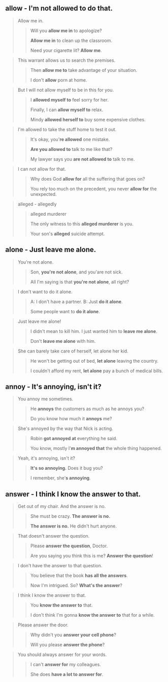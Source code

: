 ## allow - I'm not allowed to do that. 
> Allow me in.
>
> > Will you **allow me in** to apologize?
> >
> > **Allow me in** to clean up the classroom.
> >
> > Need your cigarette lit? **Allow me**.

> This warrant allows us to search the premises.
>
> > Then **allow me to** take advantage of your situation.
> >
> > I don't **allow** porn at home.

> But I will not allow myself to be in this for you.
>
> > I **allowed myself to** feel sorry for her.
> >
> > Finally, I can **allow myself to** relax.
> >
> > Mindy **allowed herself to** buy some expensive clothes.

> I'm allowed to take the stuff home to test it out.
>
> > It's okay, you'**re allowed** one mistake.
> >
> > **Are you allowed to** talk to me like that?
> >
> > My lawyer says you **are not allowed to** talk to me.

> I can not allow for that.
>
> > Why does God **allow for** all the suffering that goes on?
> >
> > You rely too much on the precedent, you never **allow for** the unexpected.

> alleged - allegedly
>
> > alleged murderer
> >
> > The only witness to this **alleged murderer** is you.
> >
> > Your son's **alleged** suicide attempt.

## alone - Just leave me alone. 

> You're not alone.
>
> > Son, **you're not alone**, and you'are not sick.
> >
> > All I'm saying is that **you're not alone**, all right?

> I don't want to do it alone.
>
> > A: I don't have a partner. B: Just **do it alone**.
> >
> > Some people want to **do it alone**.

> Just leave me alone!
>
> > I didn't mean to kill him. I just wanted him to **leave me alone**.
> >
> > Don't **leave me alone** with him.

> She can barely take care of herself, let alone her kid.
>
> > He won't be getting out of bed, **let alone** leaving the country.
> >
> > I couldn't afford my rent, **let alone** pay a bunch of medical bills.

## annoy - It's annoying, isn't it? 

> You annoy me sometimes.
>
> > He **annoys** the customers as much as he annoys you?
> >
> > Do you know how much it **annoys** me?

> She's annoyed by the way that Nick is acting.
>
> > Robin **got annoyed at** everything he said.
> >
> > You know, mostly I'**m annoyed that** the whole thing happened.

> Yeah, it's annoying, isn't it?
>
> > **It's so annoying.** Does it bug you?
> >
> > I remember, she'**s annoying**.

## answer - I think I know the answer to that.

> Get out of my chair. And the answer is no.
>
> > She must be crazy. **The answer is no.**
> >
> > **The answer is no.** He didn't hurt anyone.

>  That doesn't answer the question.
>
> > Please **answer the question**, Doctor.
> >
> > Are you saying you think this is me? **Answer the question**!

> I don't have the answer to that question.
>
> > You believe that the book **has all the answers**.
> >
> > Now I'm intrigued. So? **What's the answer**?

> I think I know the answer to that.
>
> > You **know the answer to** that.
> >
> > I don't think I'm gonna **know the answer to** that for a while.

> Please answer the door.
>
> > Why didn't you **answer your cell phone**?
> >
> > Will you please **answer the phone**?

> You should always answer for your words.
>
> > I can't **answer for** my colleagues.
> >
> > She does **have a lot to answer for**.
